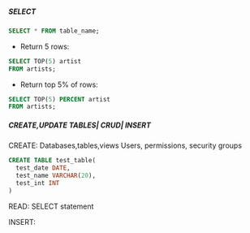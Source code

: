 ##### SELECT
```sql
SELECT * FROM table_name;
```

- Return 5 rows:
```sql
SELECT TOP(5) artist
FROM artists;
```
- Return top 5% of rows:
```sql
SELECT TOP(5) PERCENT artist
FROM artists;
```

##### CREATE,UPDATE TABLES| CRUD| INSERT
CREATE:
Databases,tables,views
Users, permissions, security groups
```sql
CREATE TABLE test_table(
  test_date DATE, 
  test_name VARCHAR(20), 
  test_int INT
)
```
READ:
SELECT statement

INSERT:


